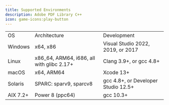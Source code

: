 ```yaml
---
title: Supported Environments
description: Adobe PDF Library C++
icon: game-icons:play-button
---
```

|          |                                            |                                     |
| -------- | ------------------------------------------ | ----------------------------------- |
| OS       | Architecture                               | Development                         |
| Windows  | x64, x86                                   | Visual Studio 2022, 2019, or 2017   |
| Linux    | x86\_64, ARM64, i686, all with glibc 2.17+ | Clang 3.9+, or gcc 4.8+             |
| macOS    | x64, ARM64                                 | Xcode 13+                           |
| Solaris  | SPARC: sparv9, sparcv8                     | gcc 4.8+, or Developer Studio 12.5+ |
| AIX 7.2+ | Power 8 (ppc64)                            | gcc 10.3+                           |
